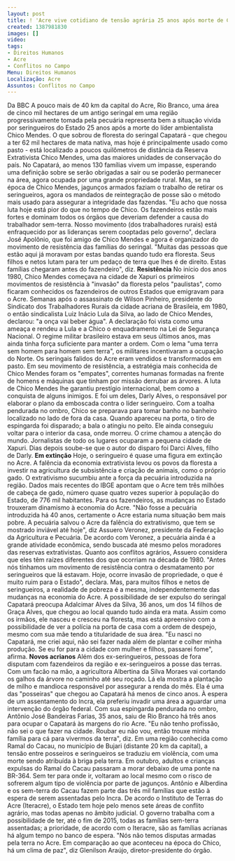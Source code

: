 ```yaml
---
layout: post
title: ! 'Acre vive cotidiano de tensão agrária 25 anos após morte de Chico Mendes '
created: 1387981830
images: []
video: 
tags:
- Direitos Humanos
- Acre
- Conflitos no Campo
Menu: Direitos Humanos
Localização: Acre
Assuntos: Conflitos no Campo
---
```



Da BBC
A pouco mais de 40 km da capital do Acre, Rio Branco, uma área de cinco mil hectares de um antigo seringal em uma região progressivamente tomada pela pecuária representa bem a situação vivida por seringueiros do Estado 25 anos após a morte do líder ambientalista Chico Mendes.
O que sobrou de floresta do seringal Capatará - que chegou a ter 62 mil hectares de mata nativa, mas hoje é principalmente usado como pasto - está localizado a poucos quilômetros de distância da Reserva Extrativista Chico Mendes, uma das maiores unidades de conservação do país.
No Capatará, ao menos 130 famílias vivem um impasse, esperando uma definição sobre se serão obrigadas a sair ou se poderão permanecer na área, agora ocupada por uma grande propriedade rural.
Mas, se na época de Chico Mendes, jagunços armados faziam o trabalho de retirar os seringueiros, agora os mandados de reintegração de posse são o método mais usado para assegurar a integridade das fazendas.
"Eu acho que nossa luta hoje está pior do que no tempo de Chico. Os fazendeiros estão mais fortes e dominam todos os órgãos que deveriam defender a causa do trabalhador sem-terra. Nosso movimento (dos trabalhadores rurais) está enfraquecido por as lideranças serem cooptadas pelo governo", declara José Apolônio, que foi amigo de Chico Mendes e agora é organizador do movimento de resistência das famílias do seringal.
"Muitas das pessoas que estão aqui já moravam por estas bandas quando tudo era floresta. Seus filhos e netos lutam para ter um pedaço de terra que lhes é de direito. Estas famílias chegaram antes do fazendeiro", diz.
**Resistência**
No início dos anos 1980, Chico Mendes começava na cidade de Xapuri os primeiros movimentos de resistência à "invasão" da floresta pelos "paulistas", como ficaram conhecidos os fazendeiros de outros Estados que emigravam para o Acre.
Semanas após o assassinato de Wilson Pinheiro, presidente do Sindicato dos Trabalhadores Rurais da cidade acriana de Brasileia, em 1980, o então sindicalista Luiz Inácio Lula da Silva, ao lado de Chico Mendes, declarou: "a onça vai beber água".
A declaração foi vista como uma ameaça e rendeu a Lula e a Chico o enquadramento na Lei de Segurança Nacional.
O regime militar brasileiro estava em seus últimos anos, mas ainda tinha força suficiente para manter a ordem. Com o lema "uma terra sem homem para homem sem terra", os militares incentivaram a ocupação do Norte. Os seringais falidos do Acre eram vendidos e transformados em pasto.
Em seu movimento de resistência, a estratégia mais conhecida de Chico Mendes foram os "empates", correntes humanas formadas na frente de homens e máquinas que tinham por missão derrubar as árvores.
A luta de Chico Mendes lhe garantiu prestígio internacional, bem como a conquista de alguns inimigos. E foi um deles, Darly Alves, o responsável por elaborar o plano da emboscada contra o líder seringueiro. Com a toalha pendurada no ombro, Chico se preparava para tomar banho no banheiro localizado no lado de fora da casa.
Quando apareceu na porta, o tiro de espingarda foi disparado; a bala o atingiu no peito. Ele ainda conseguiu voltar para o interior da casa, onde morreu. O crime chamou a atenção do mundo. Jornalistas de todo os lugares ocuparam a pequena cidade de Xapuri.
Dias depois soube-se que o autor do disparo foi Darci Alves, filho de Darly.
**Em extinção**
Hoje, o seringueiro é quase uma figura em extinção no Acre. A falência da economia extrativista levou os povos da floresta a investir na agricultura de subsistência e criação de animais, como o próprio gado.
O extrativismo sucumbiu ante a força da pecuária introduzida na região. Dados mais recentes do IBGE apontam que o Acre tem três milhões de cabeça de gado, número quase quatro vezes superior à população do Estado, de 776 mil habitantes.
Para os fazendeiros, as mudanças no Estado trouxeram dinamismo à economia do Acre. "Não fosse a pecuária introduzida há 40 anos, certamente o Acre estaria numa situação bem mais pobre. A pecuária salvou o Acre da falência do extrativismo, que tem se mostrado inviável até hoje", diz Assuero Veronez, presidente da Federação da Agricultura e Pecuária.
De acordo com Veronez, a pecuária ainda é a grande atividade econômica, sendo buscada até mesmo pelos moradores das reservas extrativistas.
Quanto aos conflitos agrários, Assuero considera que eles têm raízes diferentes dos que ocorriam na década de 1980. "Antes nós tínhamos um movimento de resistência contra o desmatamento por seringueiros que lá estavam. Hoje, ocorre invasão de propriedade, o que é muito ruim para o Estado", declara.
Mas, para muitos filhos e netos de seringueiros, a realidade de pobreza é a mesma, independentemente das mudanças na economia do Acre.
A possibilidade de ser expulso do seringal Capatará preocupa Adalcimar Alves da Silva, 36 anos, um dos 14 filhos de Graça Alves, que chegou ao local quando tudo ainda era mata.
Assim como os irmãos, ele nasceu e cresceu na floresta, mas está apreensivo com a possibilidade de ver a polícia na porta de casa com a ordem de despejo, mesmo com sua mãe tendo a titularidade de sua área.
"Eu nasci no Capatará, me criei aqui, não sei fazer nada além de plantar e colher minha produção. Se eu for para a cidade com mulher e filhos, passarei fome", afirma.
**Novos acrianos**
Além dos ex-seringueiros, pessoas de fora disputam com fazendeiros da região e ex-seringueiros a posse das terras.
Com um facão na mão, a agricultora Albertina da Silva Moraes vai cortando os galhos da árvore no caminho até seu roçado. Lá ela mostra a plantação de milho e mandioca responsável por assegurar a renda do mês.
Ela é uma das "posseiras" que chegou ao Capatará há menos de cinco anos. À espera de um assentamento do Incra, ela preferiu invadir uma área a aguardar uma intervenção do órgão federal.
Com sua espingarda pendurada no ombro, Antônio José Bandeiras Farias, 35 anos, saiu de Rio Branco há três anos para ocupar o Capatará às margens do rio Acre.
"Eu não tenho profissão, não sei o que fazer na cidade. Roubar eu não vou, então trouxe minha família para cá para vivermos da terra", diz.
Em uma região conhecida como Ramal do Cacau, no município de Bujari (distante 20 km da capital), a tensão entre posseiros e seringueiros se traduziu em violência, com uma morte sendo atribuída à briga pela terra.
Em outubro, adultos e crianças expulsas do Ramal do Cacau passaram a morar debaixo de uma ponte na BR-364. Sem ter para onde ir, voltaram ao local mesmo com o risco de sofrerem algum tipo de violência por parte de jagunços.
Antônio e Alberdina e os sem-terra do Cacau fazem parte das três mil famílias que estão à espera de serem assentadas pelo Incra.
De acordo o Instituto de Terras do Acre (Iteracre), o Estado tem hoje pelo menos sete áreas de conflito agrário, mas todas apenas no âmbito judicial.
O governo trabalha com a possibilidade de ter, até o fim de 2015, todas as famílias sem-terra assentadas; a prioridade, de acordo com o Iteracre, são as famílias acrianas há algum tempo no banco de espera.
"Nós não temos disputas armadas pela terra no Acre. Em comparação ao que aconteceu na época do Chico, há um clima de paz", diz Glenilson Araújo, diretor-presidente do órgão.
 
 
